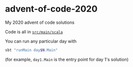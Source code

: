 # advent-of-code-2020
My 2020 advent of code solutions

Code is all in [`src/main/scala`](https://github.com/davidhollis/advent-of-code-2020/tree/main/src/main/scala)

You can run any particular day with

```bash
sbt "runMain day$N.Main"
```

(for example, `day1.Main` is the entry point for day 1's solution)
